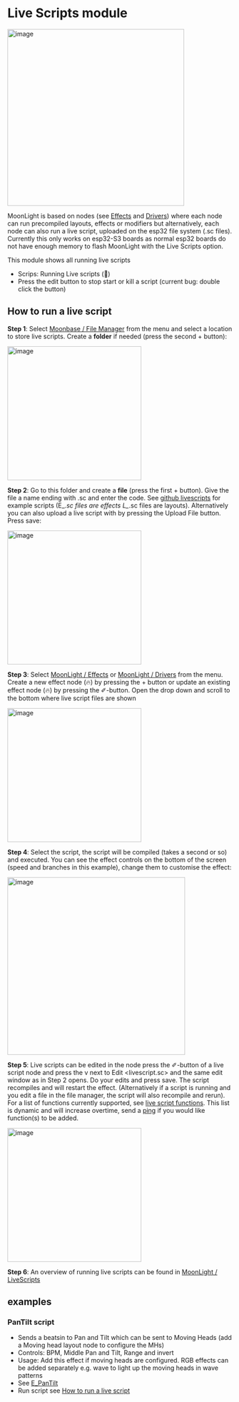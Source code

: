 # Live Scripts module

<img width="396" alt="image" src="https://github.com/user-attachments/assets/953346f2-780d-4c61-8e73-7ba7bd228041" />

MoonLight is based on nodes (see [Effects](https://moonmodules.org/MoonLight/moonlight/effects/) and [Drivers](https://moonmodules.org/MoonLight/moonlight/drivers/)) where each node can run precompiled layouts, effects or modifiers but alternatively, each node can also run a live script, uploaded on the esp32 file system (.sc files).
Currently this only works on esp32-S3 boards as normal esp32 boards do not have enough memory to flash MoonLight with the Live Scripts option.

This module shows all running live scripts

* Scrips: Running Live scripts (🚧)
* Press the edit button to stop start or kill a script (current bug: double click the button)

## How to run a live script

**Step 1**: Select [Moonbase / File Manager](https://moonmodules.org/MoonLight/moonbase/files/) from the menu and select a location to store live scripts. Create a **folder** if needed (press the second + button):

<img width="300" alt="image" src="https://github.com/user-attachments/assets/85eeccf2-3f0d-4bf2-ba0a-e3407ff05fc2" />

**Step 2**: Go to this folder and create a **file** (press the first + button). Give the file a name ending with .sc and enter the code. See [github livescripts](https://github.com/MoonModules/MoonLight/tree/main/misc/livescripts) for example scripts (E_*.sc files are effects L_*.sc files are layouts). Alternatively you can also upload a live script with by pressing the Upload File button. Press save:

<img width="300" alt="image" src="https://github.com/user-attachments/assets/3b7eca3c-ae57-43f6-910e-3fc03f6fa380" />

**Step 3**: Select [MoonLight / Effects](https://moonmodules.org/MoonLight/moonlight/effects/) or [MoonLight / Drivers](https://moonmodules.org/MoonLight/moonlight/drivers/) from the menu. Create a new effect node (🔥) by pressing the + button or update an existing effect node (🔥) by pressing the ✐-button. Open the drop down and scroll to the bottom where live script files are shown

<img width="300" alt="image" src="https://github.com/user-attachments/assets/60f99421-aa74-4aa7-805d-05125cc5f222" />

**Step 4**: Select the script, the script will be compiled (takes a second or so) and executed. You can see the effect controls on the bottom of the screen (speed and branches in this example), change them to customise the effect: 

<img width="398" alt="image" src="https://github.com/user-attachments/assets/0ccb7e23-c3cc-4dfa-8d89-9fc86b1ff5f5" />

**Step 5**: Live scripts can be edited in the node press the ✐-button of a live script node and press the v next to Edit <livescript.sc> and the same edit window as in Step 2 opens. Do your edits and press save. The  script recompiles and will restart the effect. (Alternatively if a script is running and you edit a file in the file manager, the script will also recompile and rerun). For a list of functions currently supported, see [live script functions](https://github.com/MoonModules/MoonLight/blob/3058728e043a3f956e79cf88d99684d02d6c2b38/src/MoonLight/Nodes.cpp#L136-L181). This list is dynamic and will increase overtime, send a [ping](https://discord.com/channels/700041398778331156/1369578126450884608) if you would like function(s) to be added.

<img width="300" alt="image" src="https://github.com/user-attachments/assets/4552d564-85ea-454f-a6c4-5265146cdcfc" />

**Step 6**: An overview of running live scripts can be found in [MoonLight / LiveScripts](https://moonmodules.org/MoonLight/moonlight/livescripts) 

## examples

### PanTilt script

* Sends a beatsin to Pan and Tilt which can be sent to Moving Heads (add a Moving head layout node to configure the MHs)
* Controls: BPM, Middle Pan and Tilt, Range and invert
* Usage: Add this effect if moving heads are configured. RGB effects can be added separately e.g. wave to light up the moving heads in wave patterns
* See [E_PanTilt](https://github.com/MoonModules/MoonLight/blob/main/misc/livescripts/E_PanTilt.sc)
* Run script see [How to run a live script](https://moonmodules.org/MoonLight/moonlight/livescripts/#how-to-run-a-live-script)
